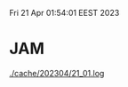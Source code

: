 Fri 21 Apr 01:54:01 EEST 2023
# JAM
<a href='./cache/202304/21_01.log'>./cache/202304/21_01.log</a>
